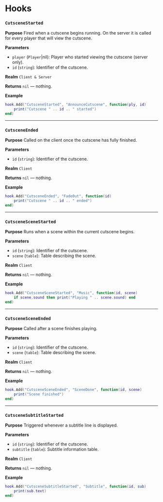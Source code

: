 # Hooks

### `CutsceneStarted`

**Purpose**
Fired when a cutscene begins running. On the server it is called for every player that will view the cutscene.

**Parameters**

* `player` (`Player`|nil): Player who started viewing the cutscene (server only).
* `id` (`string`): Identifier of the cutscene.

**Realm**
`Client & Server`

**Returns**
`nil` — nothing.

**Example**

```lua
hook.Add("CutsceneStarted", "AnnounceCutscene", function(ply, id)
    print("Cutscene " .. id .. " started")
end)
```

---

### `CutsceneEnded`

**Purpose**
Called on the client once the cutscene has fully finished.

**Parameters**

* `id` (`string`): Identifier of the cutscene.

**Realm**
`Client`

**Returns**
`nil` — nothing.

**Example**

```lua
hook.Add("CutsceneEnded", "FadeOut", function(id)
    print("Cutscene " .. id .. " ended")
end)
```

---

### `CutsceneSceneStarted`

**Purpose**
Runs when a scene within the current cutscene begins.

**Parameters**

* `id` (`string`): Identifier of the cutscene.
* `scene` (`table`): Table describing the scene.

**Realm**
`Client`

**Returns**
`nil` — nothing.

**Example**

```lua
hook.Add("CutsceneSceneStarted", "Music", function(id, scene)
    if scene.sound then print("Playing " .. scene.sound) end
end)
```

---

### `CutsceneSceneEnded`

**Purpose**
Called after a scene finishes playing.

**Parameters**

* `id` (`string`): Identifier of the cutscene.
* `scene` (`table`): Table describing the scene.

**Realm**
`Client`

**Returns**
`nil` — nothing.

**Example**

```lua
hook.Add("CutsceneSceneEnded", "SceneDone", function(id, scene)
    print("Scene finished")
end)
```

---

### `CutsceneSubtitleStarted`

**Purpose**
Triggered whenever a subtitle line is displayed.

**Parameters**

* `id` (`string`): Identifier of the cutscene.
* `subtitle` (`table`): Subtitle information table.

**Realm**
`Client`

**Returns**
`nil` — nothing.

**Example**

```lua
hook.Add("CutsceneSubtitleStarted", "Subtitle", function(id, sub)
    print(sub.text)
end)
```
